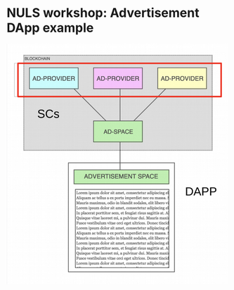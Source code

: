 # NULS workshop: Advertisement DApp example

![Dapp Summary](./slides/dapp_summary.png "Dapp Summary")